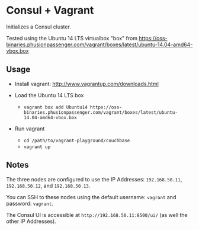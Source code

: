 # Consul + Vagrant

Initializes a Consul cluster.

Tested using the Ubuntu 14 LTS virtualbox "box" from https://oss-binaries.phusionpassenger.com/vagrant/boxes/latest/ubuntu-14.04-amd64-vbox.box

## Usage

- Install vagrant: http://www.vagrantup.com/downloads.html
- Load the Ubuntu 14 LTS box
  - `vagrant box add Ubuntu14 https://oss-binaries.phusionpassenger.com/vagrant/boxes/latest/ubuntu-14.04-amd64-vbox.box`
  
- Run vagrant
  - `cd /path/to/vagrant-playground/couchbase`
  - `vagrant up`

## Notes

The three nodes are configured to use the IP Addresses: `192.168.50.11`, `192.168.50.12`, and `192.168.50.13`.

You can SSH to these nodes using the default username: `vagrant` and password: `vagrant`.

The Consul UI is accessible at `http://192.168.50.11:8500/ui/` (as well the other IP Addresses).
